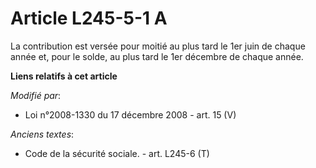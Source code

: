 # Article L245-5-1 A

La contribution est versée pour moitié au plus tard le 1er juin de chaque année et, pour le solde, au plus tard le 1er
décembre de chaque année.

**Liens relatifs à cet article**

_Modifié par_:

  - Loi n°2008-1330 du 17 décembre 2008 - art. 15 (V)

_Anciens textes_:

  - Code de la sécurité sociale. - art. L245-6 (T)
